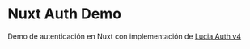 # Nuxt Auth Demo

Demo de autenticación en Nuxt con implementación de [Lucia Auth v4](https://lucia-auth.com)